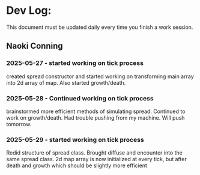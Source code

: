 # Dev Log:

This document must be updated daily every time you finish a work session.

## Naoki Conning

### 2025-05-27 - started working on tick process
created spread constructor and started working on transforming main array into 2d array of map. Also started growth/death.

### 2025-05-28 - Continued working on tick process
brainstormed more efficient methods of simulating spread. Continued to work on growth/death. Had trouble pushing from my machine. Will push tomorrow.

### 2025-05-29 - started working on tick process
Redid structure of spread class. Brought diffuse and encounter into the same spread class. 2d map array is now initialized at every tick, but after death and growth which should be slightly more efficient
